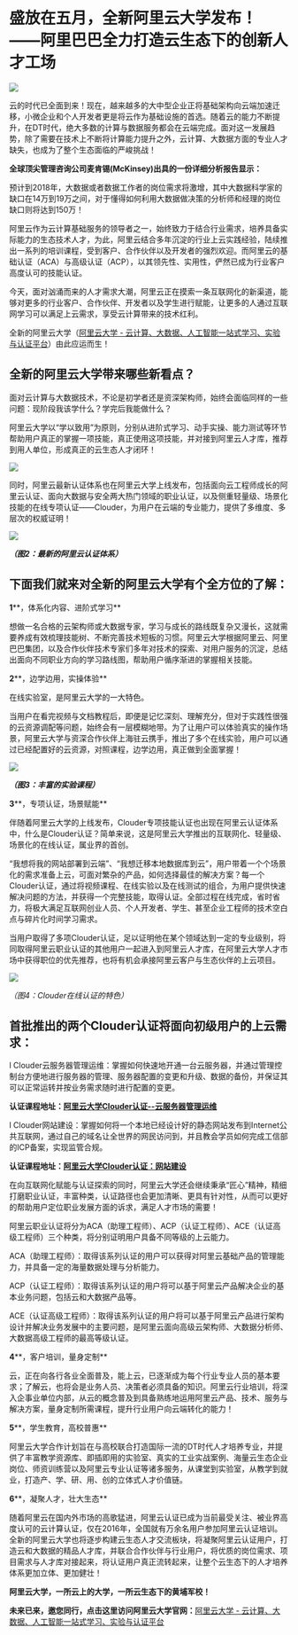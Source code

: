 # 盛放在五月，全新阿里云大学发布！ ——阿里巴巴全力打造云生态下的创新人才工场

![](https://pic3.zhimg.com/v2-e1d6d5103b82eebc0e9fd1b1f6efbea6_b.jpg)

云的时代已全面到来！现在，越来越多的大中型企业正将基础架构向云端加速迁移，小微企业和个人开发者更是将云作为基础设施的首选。随着云的能力不断提升，在DT时代，绝大多数的计算与数据服务都会在云端完成。面对这一发展趋势，除了需要在技术上不断将计算能力提升之外，云计算、大数据方面的专业人才缺失，也成为了整个生态面临的严峻挑战！

**全球顶尖管理咨询公司麦肯锡(McKinsey)出具的一份详细分析报告显示：**

预计到2018年，大数据或者数据工作者的岗位需求将激增，其中大数据科学家的缺口在14万到19万之间，对于懂得如何利用大数据做决策的分析师和经理的岗位缺口则将达到150万！

阿里云作为云计算基础服务的领导者之一，始终致力于结合行业需求，培养具备实际能力的生态技术人才，为此，阿里云结合多年沉淀的行业上云实践经验，陆续推出一系列的培训课程，受到客户、合作伙伴以及开发者的强烈欢迎。而阿里云的基础认证（ACA）与高级认证（ACP），以其领先性、实用性，俨然已成为行业客户高度认可的技能认证。

今天，面对汹涌而来的人才需求大潮，阿里云正在摸索一条互联网化的新渠道，能够对更多的行业客户、合作伙伴、开发者以及学生进行赋能，让更多的人通过互联网学习可以满足上云需求，享受云计算带来的技术红利。

全新的阿里云大学（[阿里云大学 - 云计算、大数据、人工智能一站式学习、实验与认证平台](https:http://click.aliyun.com/m/21955/)）由此应运而生！

## **全新的阿里云大学带来哪些新看点？**

面对云计算与大数据技术，不论是初学者还是资深架构师，始终会面临同样的一些问题：现阶段我该学什么？学完后我能做什么？

阿里云大学以“学以致用”为原则，分别从进阶式学习、动手实操、能力测试等环节帮助用户真正的掌握一项技能，真正使用这项技能，并对接到阿里云人才库，推荐到用人单位，形成真正的云生态人才闭环！

![](https://pic1.zhimg.com/v2-c5af4418fe08856d9ba524a66c8163e0_b.jpg)

同时，阿里云最新认证体系也在阿里云大学上线发布，包括面向云工程师成长的阿里云认证、面向大数据与安全两大热门领域的职业认证，以及侧重轻量级、场景化技能的在线专项认证——Clouder，为用户在云端的专业能力，提供了多维度、多层次的权威证明！

![](https://pic4.zhimg.com/v2-58029e62c53f529fdeb72561c4ed1862_b.jpg)

_**（图2：最新的阿里云认证体系）**_

## 下面我们就来对全新的阿里云大学有个全方位的了解：

**1****，体系化内容、进阶式学习**

想做一名合格的云架构师或大数据专家，学习与成长的路线既复杂又漫长，这就需要养成有效梳理技能树、不断完善技术短板的习惯。阿里云大学根据阿里云、阿里巴巴集团，以及合作伙伴技术专家们多年对技术的探索、对用户服务的沉淀，总结出面向不同职业方向的学习路线图，帮助用户循序渐进的掌握相关技能。

**2****，边学边用，实操体验**

在线实验室，是阿里云大学的一大特色。

当用户在看完视频与文档教程后，即便是记忆深刻、理解充分，但对于实践性很强的云资源调配等问题，始终会有一层模糊地带。为了让用户可以体验真实的操作场景，阿里云大学与资深合作伙伴上海驻云携手，推出了多个在线实验，用户可以通过已经配置好的云资源，对照课程，边学边用，真正做到全面掌握！

![](https://pic3.zhimg.com/v2-e68b92249f085005c92721036e5367b2_b.jpg)

_**（图3：丰富的实验课程）**_

**3****，专项认证，场景赋能**

伴随着阿里云大学的上线发布，Clouder专项技能认证也出现在阿里云认证体系中，什么是Clouder认证？简单来说，这是阿里云大学推出的互联网化、轻量级、场景化的在线认证，属业界的首创。

“我想将我的网站部署到云端”、“我想迁移本地数据库到云”，用户带着一个个场景化的需求准备上云，可面对繁杂的产品，如何选择最佳的解决方案？每一个Clouder认证，通过将视频课程、在线实验以及在线测试的组合，为用户提供快速解决问题的方法，并获得一个完整技能，取得认证。全部过程在线完成，省时省力，将极大满足互联网创业人员、个人开发者、学生、甚至企业工程师的技术空白点与碎片化时间学习需求。

当用户取得了多项Clouder认证，足以证明他在某个领域达到一定的专业级别，将同取得阿里云职业认证的其他用户一起进入到阿里云人才库，在阿里云大学人才市场中获得职位的优先推荐，也将有机会承接阿里云客户与生态伙伴的上云项目。

![](https://pic2.zhimg.com/v2-fec8ef1b8ead0c9667dd87c0e8c8d346_b.jpg)

_（图4：Clouder在线认证的特色）_

## 首批推出的两个Clouder认证将面向初级用户的上云需求：

l Clouder云服务器管理运维：掌握如何快速地开通一台云服务器，并通过管理控制台方便地进行服务器的管理、服务器配置的变更和升级、数据的备份，并保证其可以正常运转并按业务需求随时进行配置的变更。

**认证课程地址：[阿里云大学Clouder认证--云服务器管理运维](https:http://click.aliyun.com/m/21952/)**

l Clouder网站建设：掌握如何将一个本地已经设计好的静态网站发布到Internet公共互联网，通过自己的域名让全世界的网民访问到，并且教会学员如何完成工信部的ICP备案，实现监管合规。

**认证课程地址：[阿里云大学Clouder认证：网站建设](https:http://click.aliyun.com/m/21954/)**

在向互联网化赋能与认证探索的同时，阿里云大学还会继续秉承“匠心”精神，精细打磨职业认证，丰富种类，认证路径也会更加清晰、更具有针对性，从而可以更好的帮助用户定位职业发展方面的诉求，满足人才市场的需要！

阿里云职业认证将分为ACA（助理工程师）、ACP（认证工程师）、ACE（认证高级工程师）三个种类，将分别证明用户具备不同等级的上云能力。

ACA（助理工程师）：取得该系列认证的用户可以获得对阿里云基础产品的管理能力，并具备一定的海量数据处理与分析能力。

ACP（认证工程师）：取得该系列认证的用户将可以基于阿里云产品解决企业的基本业务问题，包括云和大数据产品等。

ACE（认证高级工程师）：取得该系列认证的用户将可以基于阿里云产品进行架构设计并解决业务发展中的主要问题，是阿里云面向高级云架构师、大数据分析师、大数据高级工程师的最高等级认证。

**4****，客户培训，量身定制**

云，正在向各行各业全面普及，能上云，已逐渐成为每个行业专业人员的基本要求；了解云，也将会是业务人员、决策者必须具备的知识。阿里云行业培训，将深入企事业单位内部，从云的概念普及到具备熟练地运用阿里云产品、技术、服务与解决方案，量身定制所需课程，提升行业用户向云端转化的能力！

**5****，学生教育，高校普惠**

阿里云大学合作计划旨在与高校联合打造国际一流的DT时代人才培养专业，并提供了丰富教学资源库、即插即用的实验室、真实的工业实战案例、海量云生态企业岗位、师资训练营以及阿里云专业认证等诸多服务，从课堂到实验室，从教学到就业，打造产、学、研、用、创的立体式人才价值链。

**6****，凝聚人才，壮大生态**

随着阿里云在国内外市场的高歌猛进，阿里云认证已成为当前最受关注、被业界高度认可的云计算认证，仅在2016年，全国就有万余名用户参加阿里云认证培训。全新的阿里云大学也将逐步构建云生态人才交流板块，将凝聚阿里云认证用户，打造云和大数据的精品人才库，并联合合作伙伴与行业用户，将优质的岗位需求、项目需求与人才库对接起来，将认证用户真正流转起来，让整个云生态下的人才培养体系更加立体、更加健壮！

**阿里云大学，一所云上的大学，一所云生态下的黄埔军校！**

**未来已来，邀您同行，点击这里访问阿里云大学官网：**[阿里云大学 - 云计算、大数据、人工智能一站式学习、实验与认证平台](https:http://click.aliyun.com/m/21955/)